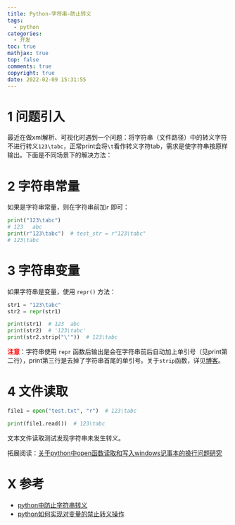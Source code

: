 ```yaml
---
title: Python-字符串-防止转义
tags:
  - python
categories:
  - 开发
toc: true
mathjax: true
top: false
comments: true
copyright: true
date: 2022-02-09 15:31:55
---
```


# 1 问题引入

最近在做xml解析、可视化时遇到一个问题：将字符串（文件路径）中的转义字符不进行转义`123\tabc`，正常print会将`\t`看作转义字符tab，需求是使字符串按原样输出。下面是不同场景下的解决方法：

# 2 字符串常量

如果是字符串常量，则在字符串前加`r` 即可：

```python
print("123\tabc")
# 123	abc
print(r"123\tabc")  # test_str = r"123\tabc"
# 123\tabc
```

# 3 字符串变量

如果字符串是变量，使用 `repr()` 方法：

```python
str1 = "123\tabc"
str2 = repr(str1)

print(str1)  # 123	abc
print(str2)  # '123\tabc'
print(str2.strip("\'"))  # 123\tabc
```

<font color=red>**注意**</font>：字符串使用 `repr` 函数后输出是会在字符串前后自动加上单引号（见print第二行），print第三行是去掉了字符串首尾的单引号。关于`strip`函数，详见[博客](https://dragonliu.tk/2022/02/09/python%E5%8E%BB%E9%99%A4%E5%AD%97%E7%AC%A6%E4%B8%B2%E9%A6%96%E5%B0%BE%E7%9A%84%E7%A9%BA%E6%A0%BC/)。

# 4 文件读取

```python
file1 = open("test.txt", "r")  # 123\tabc

print(file1.read())  # 123\tabc
```

文本文件读取测试发现字符串未发生转义。

拓展阅读：[关于python中open函数读取和写入windows记事本的换行问题研究](https://blog.csdn.net/ahalearner/article/details/119777972)

# X 参考

* [python中防止字符串转义](https://www.cnblogs.com/hellofengying/p/10183057.html)
* [python如何实现对变量的禁止转义操作](https://blog.csdn.net/weixin_41813169/article/details/105702294)

